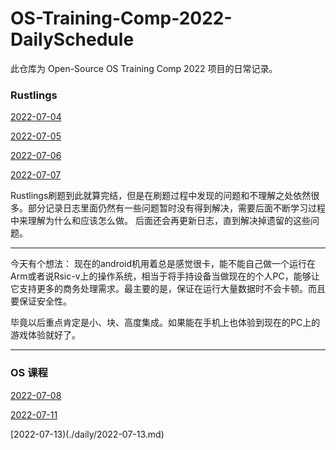# OS-Training-Comp-2022-DailySchedule

此仓库为 Open-Source OS Training Comp 2022 项目的日常记录。

### Rustlings

[2022-07-04](./daily/2022-07-04.md) 


[2022-07-05](./daily/2022-07-05.md)


[2022-07-06](./daily/2022-07-06.md)


[2022-07-07](./daily/2022-07-07.md)


Rustlings刷题到此就算完结，但是在刷题过程中发现的问题和不理解之处依然很多。部分记录日志里面仍然有一些问题暂时没有得到解决，需要后面不断学习过程中来理解为什么和应该怎么做。
后面还会再更新日志，直到解决掉遗留的这些问题。

----

今天有个想法： 现在的android机用着总是感觉很卡，能不能自己做一个运行在Arm或者说Rsic-v上的操作系统，相当于将手持设备当做现在的个人PC，能够让它支持更多的商务处理需求。最主要的是，保证在运行大量数据时不会卡顿。而且要保证安全性。

毕竟以后重点肯定是小、块、高度集成。如果能在手机上也体验到现在的PC上的游戏体验就好了。

----

### OS 课程


[2022-07-08](./daily/2022-07-08.md)


[2022-07-11](./daily/2022-07-11.md)


[2022-07-13)(./daily/2022-07-13.md)
